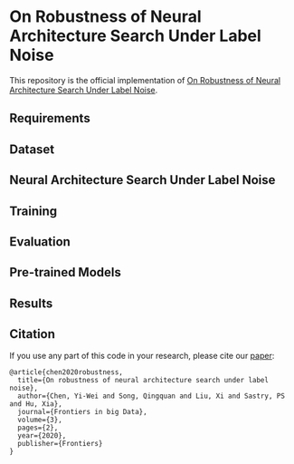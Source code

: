 # On Robustness of Neural Architecture Search Under Label Noise
This repository is the official implementation of [On Robustness of Neural Architecture Search Under Label Noise](https://doi.org/10.3389/fdata.2020.00002).

## Requirements


## Dataset

## Neural Architecture Search Under Label Noise


## Training

## Evaluation

## Pre-trained Models

## Results


## Citation
If you use any part of this code in your research, please cite our [paper](https://doi.org/10.3389/fdata.2020.00002):
```
@article{chen2020robustness,
  title={On robustness of neural architecture search under label noise},
  author={Chen, Yi-Wei and Song, Qingquan and Liu, Xi and Sastry, PS and Hu, Xia},
  journal={Frontiers in big Data},
  volume={3},
  pages={2},
  year={2020},
  publisher={Frontiers}
}
```
